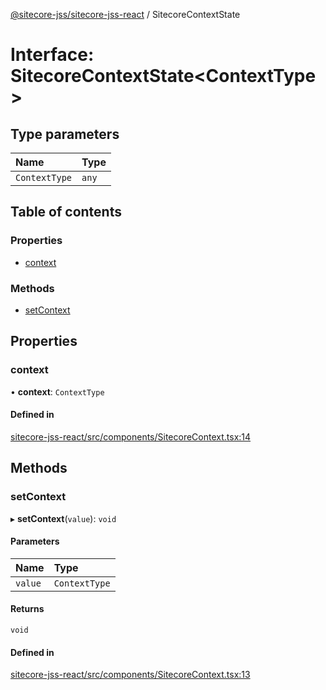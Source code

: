 [@sitecore-jss/sitecore-jss-react](../README.md) / SitecoreContextState

# Interface: SitecoreContextState<ContextType\>

## Type parameters

| Name | Type |
| :------ | :------ |
| `ContextType` | `any` |

## Table of contents

### Properties

- [context](SitecoreContextState.md#context)

### Methods

- [setContext](SitecoreContextState.md#setcontext)

## Properties

### context

• **context**: `ContextType`

#### Defined in

[sitecore-jss-react/src/components/SitecoreContext.tsx:14](https://github.com/Sitecore/jss/blob/08de6c61/packages/sitecore-jss-react/src/components/SitecoreContext.tsx#L14)

## Methods

### setContext

▸ **setContext**(`value`): `void`

#### Parameters

| Name | Type |
| :------ | :------ |
| `value` | `ContextType` |

#### Returns

`void`

#### Defined in

[sitecore-jss-react/src/components/SitecoreContext.tsx:13](https://github.com/Sitecore/jss/blob/08de6c61/packages/sitecore-jss-react/src/components/SitecoreContext.tsx#L13)
